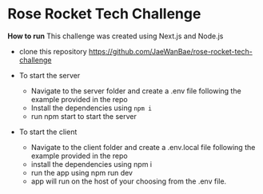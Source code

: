 # Rose Rocket Tech Challenge

**How to run**
This challenge was created using Next.js and Node.js
- clone this repository https://github.com/JaeWanBae/rose-rocket-tech-challenge

- To start the server
  - Navigate to the server folder and create a .env file following the example provided in the repo
  - Install the dependencies using ```npm i```
  - run npm start to start the server


- To start the client
  - Navigate to the client folder and create a .env.local file following the example provided in the repo
  - install the dependencies using npm i
  - run the app using npm run dev
  - app will run on the host of your choosing from the .env file.
